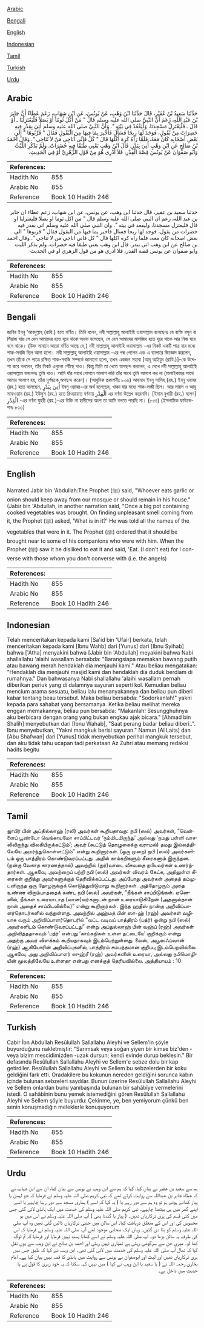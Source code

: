 [Arabic](#arabic)

[Bengali](#bengali)

[English](#english)

[Indonesian](#indonesian)

[Tamil](#tamil)

[Turkish](#turkish)

[Urdu](#urdu)

## Arabic


<div dir="rtl" lang="ar" style={{fontSize:'larger',backgroundColor:'#f8f9fa',padding:20}}>
حَدَّثَنَا سَعِيدُ بْنُ عُفَيْرٍ، قَالَ حَدَّثَنَا ابْنُ وَهْبٍ، عَنْ يُونُسَ، عَنِ ابْنِ شِهَابٍ، زَعَمَ عَطَاءٌ أَنَّ جَابِرَ بْنَ عَبْدِ اللَّهِ، زَعَمَ أَنَّ النَّبِيَّ صلى الله عليه وسلم قَالَ ‏"‏ مَنْ أَكَلَ ثُومًا أَوْ بَصَلاً فَلْيَعْتَزِلْنَا ـ أَوْ قَالَ ـ فَلْيَعْتَزِلْ مَسْجِدَنَا، وَلْيَقْعُدْ فِي بَيْتِهِ ‏"‏‏.‏ وَأَنَّ النَّبِيَّ صلى الله عليه وسلم أُتِيَ بِقِدْرٍ فِيهِ خَضِرَاتٌ مِنْ بُقُولٍ، فَوَجَدَ لَهَا رِيحًا فَسَأَلَ فَأُخْبِرَ بِمَا فِيهَا مِنَ الْبُقُولِ فَقَالَ ‏"‏ قَرِّبُوهَا ‏"‏ إِلَى بَعْضِ أَصْحَابِهِ كَانَ مَعَهُ، فَلَمَّا رَآهُ كَرِهَ أَكْلَهَا قَالَ ‏"‏ كُلْ فَإِنِّي أُنَاجِي مَنْ لاَ تُنَاجِي ‏"‏‏.‏ وَقَالَ أَحْمَدُ بْنُ صَالِحٍ عَنِ ابْنِ وَهْبٍ أُتِيَ بِبَدْرٍ‏.‏ قَالَ ابْنُ وَهْبٍ يَعْنِي طَبَقًا فِيهِ خُضَرَاتٌ‏.‏ وَلَمْ يَذْكُرِ اللَّيْثُ وَأَبُو صَفْوَانَ عَنْ يُونُسَ قِصَّةَ الْقِدْرِ، فَلاَ أَدْرِي هُوَ مِنْ قَوْلِ الزُّهْرِيِّ أَوْ فِي الْحَدِيثِ‏.‏
</div>
<div style={{backgroundColor:'#f8f9fa',padding:20, marginBottom: 10}}><table> <thead> <tr> <th>References:</th> <th></th> </tr> </thead> <tbody><tr><td>Hadith No</td><td>855</td></tr><tr><td>Arabic No</td><td>855</td></tr><tr><td>Reference</td><td>Book 10 Hadith 246</td></tr></tbody></table></div>


<div dir="rtl" lang="ar" style={{fontSize:'larger',backgroundColor:'#f8f9fa',padding:20}}>
حدثنا سعيد بن عفير، قال حدثنا ابن وهب، عن يونس، عن ابن شهاب، زعم عطاء ان جابر بن عبد الله، زعم ان النبي صلى الله عليه وسلم قال " من اكل ثوما او بصلا فليعتزلنا او قال فليعتزل مسجدنا، وليقعد في بيته ". وان النبي صلى الله عليه وسلم اتي بقدر فيه خضرات من بقول، فوجد لها ريحا فسال فاخبر بما فيها من البقول فقال " قربوها " الى بعض اصحابه كان معه، فلما راه كره اكلها قال " كل فاني اناجي من لا تناجي ". وقال احمد بن صالح عن ابن وهب اتي ببدر. قال ابن وهب يعني طبقا فيه خضرات. ولم يذكر الليث وابو صفوان عن يونس قصة القدر، فلا ادري هو من قول الزهري او في الحديث
</div>
<div style={{backgroundColor:'#f8f9fa',padding:20, marginBottom: 10}}><table> <thead> <tr> <th>References:</th> <th></th> </tr> </thead> <tbody><tr><td>Hadith No</td><td>855</td></tr><tr><td>Arabic No</td><td>855</td></tr><tr><td>Reference</td><td>Book 10 Hadith 246</td></tr></tbody></table></div>

## Bengali


<div dir="ltr" lang="bn" style={{fontSize:'larger',backgroundColor:'#f8f9fa',padding:20}}>
জাবির ইবনু ‘আবদুল্লাহ্ (রাযি.) হতে বর্ণিত। তিনি বলেন, নবী সাল্লাল্লাহু আলাইহি ওয়াসাল্লাম বলেছেনঃ যে ব্যক্তি রসুন বা পিঁয়াজ খায় সে যেন আমাদের হতে দূরে থাকে অথবা বলেছেন, সে যেন আমাদের মাসজিদ হতে দূরে থাকে আর নিজ ঘরে বসে থাকে। (উক্ত সানাদে আরো বর্ণিত আছে যে,) নবী সাল্লাল্লাহু আলাইহি ওয়াসাল্লাম -এর নিকট একটি পাত্র যার মধ্যে শাক-সবজি ছিল আনা হলো। নবী সাল্লাল্লাহু আলাইহি ওয়াসাল্লাম -এর গন্ধ পেলেন এবং এ ব্যাপারে জিজ্ঞেস করলেন, তখন তাঁকে সে পাত্রে রক্ষিত শাক-সবজি সম্পর্কে জানানো হলো, তখন একজন সহাবা [আবূ আইয়ুব (রাযি.)]-কে উদ্দেশ্য করে বললেন, তাঁর নিকট এগুলো পৌঁছে দাও। কিন্তু তিনি তা খেতে অপছন্দ করলেন, এ দেখে নবী সাল্লাল্লাহু আলাইহি ওয়াসাল্লাম বললেনঃ তুমি খাও। আমি যাঁর সাথে গোপনে আলাপ করি তাঁর সাথে তুমি আলাপ কর না (মালাইকাহর সাথে আমার আলাপ হয়, তাঁরা দুর্গন্ধকে অপছন্দ করেন)। (আধুনিক প্রকাশনীঃ ৮০৬) আহমাদ ইবনু সালিহ্ (রহ.) ইবনু ওয়াহ্ব (রহ.) হতে বলেছেন, أُتِيَ بِبَدْرٍ ইবনু ওয়াহ্ব-এর অর্থ বলেছেন, খাঞ্চা যার মধ্যে শাক-সব্জী ছিল। আর লায়স ও আবূ সাফওয়ান (রহ.) ইউনুস (রহ.) হতে রিওয়ায়াত বর্ণনায় الْقِدْرِ এর বর্ণনা উল্লেখ করেননি। [ইমাম বুখারী (রহ.) বলেন] الْقِدْرِ -এর বর্ণনা যুহরী (রহ.)-এর উক্তি না হাদীসের অংশ তা আমি বলতে পারছি না। (৮৫৪) (ইসলামিক ফাউন্ডেশনঃ ৮১৩)
</div>
<div style={{backgroundColor:'#f8f9fa',padding:20, marginBottom: 10}}><table> <thead> <tr> <th>References:</th> <th></th> </tr> </thead> <tbody><tr><td>Hadith No</td><td>855</td></tr><tr><td>Arabic No</td><td>855</td></tr><tr><td>Reference</td><td>Book 10 Hadith 246</td></tr></tbody></table></div>

## English


<div dir="ltr" lang="en" style={{fontSize:'larger',backgroundColor:'#f8f9fa',padding:20}}>
Narrated Jabir bin 'Abdullah:The Prophet (ﷺ) said, "Whoever eats garlic or onion should keep away from our mosque or should remain in his house." (Jabir bin 'Abdullah, in another narration said, "Once a big pot containing cooked vegetables was brought. On finding unpleasant smell coming from it, the Prophet (ﷺ) asked, 'What is in it?' He was told all the names of the vegetables that were in it. The Prophet (ﷺ) ordered that it should be brought near to some of his companions who were with him. When the Prophet (ﷺ) saw it he disliked to eat it and said, 'Eat. (I don't eat) for I converse with those whom you don't converse with (i.e. the angels)
</div>
<div style={{backgroundColor:'#f8f9fa',padding:20, marginBottom: 10}}><table> <thead> <tr> <th>References:</th> <th></th> </tr> </thead> <tbody><tr><td>Hadith No</td><td>855</td></tr><tr><td>Arabic No</td><td>855</td></tr><tr><td>Reference</td><td>Book 10 Hadith 246</td></tr></tbody></table></div>

## Indonesian


<div dir="ltr" lang="id" style={{fontSize:'larger',backgroundColor:'#f8f9fa',padding:20}}>
Telah menceritakan kepada kami [Sa'id bin 'Ufair] berkata, telah menceritakan kepada kami [Ibnu Wahb] dari [Yunus] dari [Ibnu Syihab] bahwa ['Atha] menyakini bahwa [Jabir bin 'Abdullah] meyakini bahwa Nabi shallallahu 'alaihi wasallam bersabda: "Barangsiapa memakan bawang putih atau bawang merah hendaklah dia menjauhi kami." Atau beliau mengatakan: "Hendaklah dia menjauhi masjid kami dan hendaklah dia duduk berdiam di rumahnya." Dan bahwasanya Nabi shallallahu 'alaihi wasallam pernah diberikan periuk yang di dalamnya sayuran seperti kol. Kemudian beliau mencium arama sesuatu, beliau lalu menanyakannya dan beliau pun diberi kabar tentang beau tersebut. Maka beliau bersabda: "Sodorkanlah!" yakni kepada para sahabat yang bersamanya. Ketika beliau melihat mereka enggan memakannya, beliau pun bersabda: "Makanlah! Sesungghuhnya aku berbicara dengan orang yang bukan engkau ajak bicara." [Ahmad bin Shalih] menyebutkan dari [Ibnu Wahab], "Saat perang badar beliau diberi..". Ibnu menyebutkan, "Yakni mangkuk berisi sayuran." Namun [Al Laits] dan [Abu Shafwan] dari [Yunus] tidak menyebutkan perihal mangkuk tersebut, dan aku tidak tahu ucapan tadi perkataan Az Zuhri atau memang redaksi hadits begitu
</div>
<div style={{backgroundColor:'#f8f9fa',padding:20, marginBottom: 10}}><table> <thead> <tr> <th>References:</th> <th></th> </tr> </thead> <tbody><tr><td>Hadith No</td><td>855</td></tr><tr><td>Arabic No</td><td>855</td></tr><tr><td>Reference</td><td>Book 10 Hadith 246</td></tr></tbody></table></div>

## Tamil


<div dir="ltr" lang="ta" style={{fontSize:'larger',backgroundColor:'#f8f9fa',padding:20}}>
ஜாபிர் பின் அப்தில்லாஹ் (ரலி) அவர்கள் கூறியதாவது: நபி (ஸல்) அவர்கள், “வெள்ளைப் பூண்டோ வெங்காயமோ சாப்பிட்டவர் ‘நம்மிடமிருந்து’ அல்லது ‘நமது பள்ளி வாசலிலிருந்து விலகியிருக்கட்டும்’; அவர் (கூட்டுத் தொழுகைக்கு வராமல்) தமது இல்லத்திலேயே அமர்ந்துகொள்ளட்டும்” என்று கூறினார்கள். (ஒரு முறை) நபி (ஸல்) அவர்களிடம் ஒரு பாத்திரம் கொண்டுவரப்பட்டது. அதில் காய்கறிகளும் கீரைகளும் இருந்தன. (நன்கு வேகாத காரணத்தால்) அவற்றில் (துர்)வாடை வீசுவதை நபியவர்கள் உணர்ந்தார்கள். ஆகவே, அவற்றைப் பற்றி நபி (ஸல்) அவர்கள் விவரம் கேட்க, அதிலுள்ள கீரைகள் குறித்து அவர்களுக்குத் தெரிவிக்கப்பட்டது. அப்போது அவர்கள் அதைத் தம்முடனிருந்த ஒரு தோழருக்குக் கொடுத்துவிடுமாறு கூறினார்கள். அத்தோழரும் அதை உண்ண விரும்பாததைக் கண்ட நபி (ஸல்) அவர்கள், “நீங்கள் சாப்பிடுங்கள். ஏனெனில், நீங்கள் உரையாடாத (வான)வர்களுடன் நான் உரையாடுகிறேன் (அதனால்தான் நான் அதைச் சாப்பிடவில்லை)” என்று கூறினார்கள். இந்த ஹதீஸ் நான்கு அறிவிப்பாளர்தொடர்களில் வந்துள்ளது. அவற்றில் அஹ்மத் பின் ஸா-ஹ் (ரஹ்) அவர்கள் வழியாக வரும் அறிவிப்பாளர்தொடரில் “வட்ட வடிவப் பாத்திரம் (பத்ர்) ஒன்று நபி (ஸல்) அவர்களிடம் கொண்டுவரப்பட்டது” என்று அப்துல்லாஹ் பின் வஹ்ப் (ரஹ்) அவர்கள் அறிவித்ததாகவும் ‘பத்ர்’ என்பது ‘காய்கறிகள் உள்ள தட்டையே’ குறிக்கும் என்று அதற்கு அவர் விளக்கம் கூறியதாகவும் இடம்பெற்றுள்ளது. லைஸ், அபூஸஃப்வான் (ரஹ்) ஆகியோரின் அறிவிப்புகளில், பாத்திரம் சம்பந்தமான குறிப்பு இடம்பெறவில்லை. ஆகவே, அது அறிவிப்பாளர் ஸுஹ்ரீ (ரஹ்) அவர்களின் உரையா, அல்லது நபிமொழியின் மூலத்திலேயே உள்ளதா என்பது எனக்குத் தெரியவில்லை. அத்தியாயம் : 10
</div>
<div style={{backgroundColor:'#f8f9fa',padding:20, marginBottom: 10}}><table> <thead> <tr> <th>References:</th> <th></th> </tr> </thead> <tbody><tr><td>Hadith No</td><td>855</td></tr><tr><td>Arabic No</td><td>855</td></tr><tr><td>Reference</td><td>Book 10 Hadith 246</td></tr></tbody></table></div>

## Turkish


<div dir="ltr" lang="tr" style={{fontSize:'larger',backgroundColor:'#f8f9fa',padding:20}}>
Cabir İbn Abdullah Resûlullah Sallallahu Aleyhi ve Sellem'in şöyle buyurduğunu nakletmiştir: "Sarımsak veya soğan yiyen bir kimse biz'den - veya bizim mescidimizden -uzak dursun; kendi evinde durup beklesin." Bir defasında Resûlullah Sallallahu Aleyhi ve Sellem'e sebze dolu bir kap getirdiler. Resûlullah Sallallahu Aleyhi ve Sellem bu sebzelerden bir koku geldiğini fark etti. Oradakilere bu kokunun nereden geldiğini sorunca kabın içinde bulunan sebzeleri saydılar. Bunun üzerine Resûlullah Sallallahu Aleyhi ve Sellem onlardan bunu yanıbaşında bulunan bir sahâbîye vermelerini istedi. O sahâbînin bunu yemek istemediğini gören Resûlullah Sallallahu Aleyhi ve Sellem şöyle buyurdu: Çekinme, ye, ben yemiyorum çünkü ben senin konuşmadığın meleklerle konuşuyorum
</div>
<div style={{backgroundColor:'#f8f9fa',padding:20, marginBottom: 10}}><table> <thead> <tr> <th>References:</th> <th></th> </tr> </thead> <tbody><tr><td>Hadith No</td><td>855</td></tr><tr><td>Arabic No</td><td>855</td></tr><tr><td>Reference</td><td>Book 10 Hadith 246</td></tr></tbody></table></div>

## Urdu


<div dir="rtl" lang="ur" style={{fontSize:'larger',backgroundColor:'#f8f9fa',padding:20}}>
ہم سے سعید بن عفیر نے بیان کیا، کہا کہ ہم سے ابن وہب نے یونس سے بیان کیا، ان سے ابن شہاب نے کہ عطاء جابر بن عبداللہ سے روایت کرتے تھے کہ نبی کریم صلی اللہ علیہ وسلم نے فرمایا کہ جو لہسن یا پیاز کھائے ہوئے ہو تو وہ ہم سے دور رہے یا ( یہ کہا کہ اسے ) ہماری مسجد سے دور رہنا چاہیے یا اسے اپنے گھر میں ہی بیٹھنا چاہیے۔ نبی کریم صلی اللہ علیہ وسلم کی خدمت میں ایک ہانڈی لائی گئی جس میں کئی قسم کی ہری ترکاریاں تھیں۔ ( پیاز یا گندنا بھی ) آپ صلی اللہ علیہ وسلم نے اس میں بو محسوس کی اور اس کے متعلق دریافت کیا۔ اس سالن میں جتنی ترکاریاں ڈالیں گئی تھیں وہ آپ صلی اللہ علیہ وسلم کو بتا دی گئیں۔ وہاں ایک صحابی موجود تھے آپ صلی اللہ علیہ وسلم نے فرمایا کہ اس کی طرف یہ سالن بڑھا دو۔ آپ صلی اللہ علیہ وسلم نے اسے کھانا پسند نہیں فرمایا اور فرمایا کہ تم لوگ کھا لو۔ میری جن سے سرگوشی رہتی ہے تمہاری نہیں رہتی اور احمد بن صالح نے ابن وہب سے یوں نقل کیا کہ تھال آپ صلی اللہ علیہ وسلم کی خدمت میں لائی گئی تھی۔ ابن وہب نے کہا کہ طبق جس میں ہری ترکاریاں تھیں اور لیث اور ابوصفوان نے یونس سے روایت میں ہانڈی کا قصہ نہیں بیان کیا ہے۔ امام بخاری رحمہ اللہ نے ( یا سعید یا ابن وہب نے کہا ) میں نہیں کہہ سکتا کہ یہ خود زہری کا قول ہے یا حدیث میں داخل ہے۔
</div>
<div style={{backgroundColor:'#f8f9fa',padding:20, marginBottom: 10}}><table> <thead> <tr> <th>References:</th> <th></th> </tr> </thead> <tbody><tr><td>Hadith No</td><td>855</td></tr><tr><td>Arabic No</td><td>855</td></tr><tr><td>Reference</td><td>Book 10 Hadith 246</td></tr></tbody></table></div>